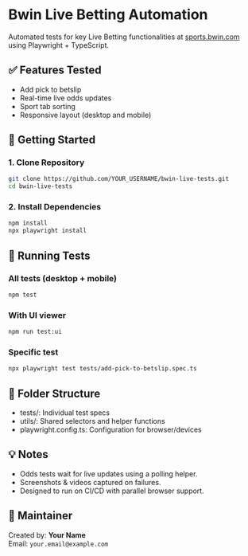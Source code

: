 # Bwin Live Betting Automation

Automated tests for key Live Betting functionalities at [sports.bwin.com](https://sports.bwin.com/en/sports/live/betting) using Playwright + TypeScript.

## ✅ Features Tested

- Add pick to betslip
- Real-time live odds updates
- Sport tab sorting
- Responsive layout (desktop and mobile)

## 🚀 Getting Started

### 1. Clone Repository
```bash
git clone https://github.com/YOUR_USERNAME/bwin-live-tests.git
cd bwin-live-tests
```

### 2. Install Dependencies
```bash
npm install
npx playwright install
```

## 🧪 Running Tests

### All tests (desktop + mobile)
```bash
npm test
```

### With UI viewer
```bash
npm run test:ui
```

### Specific test
```bash
npx playwright test tests/add-pick-to-betslip.spec.ts
```

## 🧱 Folder Structure

- tests/: Individual test specs
- utils/: Shared selectors and helper functions
- playwright.config.ts: Configuration for browser/devices

## 💡 Notes

- Odds tests wait for live updates using a polling helper.
- Screenshots & videos captured on failures.
- Designed to run on CI/CD with parallel browser support.

## 👤 Maintainer

Created by: **Your Name**  
Email: `your.email@example.com`
